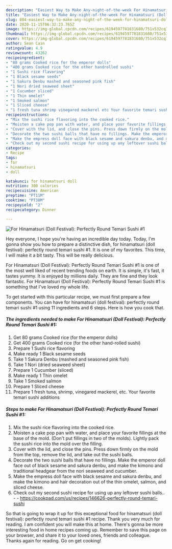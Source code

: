 ```yaml
---
description: "Easiest Way to Make Any-night-of-the-week For Hinamatsuri (Doll Festival): Perfectly Round Temari Sushi #1"
title: "Easiest Way to Make Any-night-of-the-week For Hinamatsuri (Doll Festival): Perfectly Round Temari Sushi #1"
slug: 804-easiest-way-to-make-any-night-of-the-week-for-hinamatsuri-doll-festival-perfectly-round-temari-sushi-1
date: 2020-11-15T06:32:23.765Z
image: https://img-global.cpcdn.com/recipes/6194597781831680/751x532cq70/for-hinamatsuri-doll-festival-perfectly-round-temari-sushi-1-recipe-main-photo.jpg
thumbnail: https://img-global.cpcdn.com/recipes/6194597781831680/751x532cq70/for-hinamatsuri-doll-festival-perfectly-round-temari-sushi-1-recipe-main-photo.jpg
cover: https://img-global.cpcdn.com/recipes/6194597781831680/751x532cq70/for-hinamatsuri-doll-festival-perfectly-round-temari-sushi-1-recipe-main-photo.jpg
author: Sean Cain
ratingvalue: 4.9
reviewcount: 43262
recipeingredient:
- "80 grams Cooked rice for the emperor dolls"
- "400 grams Cooked rice for the other handrolled sushi"
- "1 Sushi rice flavoring"
- "1 Black sesame seeds"
- "1 Sakura Denbu mashed and seasoned pink fish"
- "1 Nori dried seaweed sheet"
- "1 Cucumber sliced"
- "1 Thin omelet"
- "1 Smoked salmon"
- "1 Sliced cheese"
- "1 fresh tuna shrimp vinegared mackerel etc Your favorite temari sushi additions"
recipeinstructions:
- "Mix the sushi rice flavoring into the cooked rice."
- "Moisten a cake pop pan with water, and place your favorite fillings at the base of the mold. (Don&#39;t put fillings in two of the molds). Lightly pack the sushi rice into the mold over the filling."
- "Cover with the lid, and close the pins. Press down firmly on the mold from the top, remove the lid, and take out the sushi balls."
- "Decorate the two sushi balls that have no fillings. Make the emperor doll face out of black sesame and sakura denbu, and make the kimono and traditional headgear from the nori seaweed and cucumber."
- "Make the empress doll face with black sesame and sakura denbu, and make the kimono and hair decoration out of the thin omelet, salmon, and sliced cheese."
- "Check out my second sushi recipe for using up any leftover sushi balls..  https://cookpad.com/us/recipes/146626-perfectly-round-temari-sushi"
categories:
- Recipe
tags:
- for
- hinamatsuri
- doll

katakunci: for hinamatsuri doll 
nutrition: 300 calories
recipecuisine: American
preptime: "PT11M"
cooktime: "PT38M"
recipeyield: "2"
recipecategory: Dinner

---
```



![For Hinamatsuri (Doll Festival): Perfectly Round Temari Sushi #1](https://img-global.cpcdn.com/recipes/6194597781831680/751x532cq70/for-hinamatsuri-doll-festival-perfectly-round-temari-sushi-1-recipe-main-photo.jpg)

Hey everyone, I hope you're having an incredible day today. Today, I'm gonna show you how to prepare a distinctive dish, for hinamatsuri (doll festival): perfectly round temari sushi #1. It is one of my favorites. This time, I will make it a bit tasty. This will be really delicious.



For Hinamatsuri (Doll Festival): Perfectly Round Temari Sushi #1 is one of the most well liked of recent trending foods on earth. It is simple, it's fast, it tastes yummy. It is enjoyed by millions daily. They are fine and they look fantastic. For Hinamatsuri (Doll Festival): Perfectly Round Temari Sushi #1 is something that I've loved my whole life.


To get started with this particular recipe, we must first prepare a few components. You can have for hinamatsuri (doll festival): perfectly round temari sushi #1 using 11 ingredients and 6 steps. Here is how you cook that.

<!--inarticleads1-->

##### The ingredients needed to make For Hinamatsuri (Doll Festival): Perfectly Round Temari Sushi #1:

1. Get 80 grams Cooked rice (for the emperor dolls)
1. Get 400 grams Cooked rice (for the other hand-rolled sushi)
1. Prepare 1 Sushi rice flavoring
1. Make ready 1 Black sesame seeds
1. Take 1 Sakura Denbu (mashed and seasoned pink fish)
1. Take 1 Nori (dried seaweed sheet)
1. Prepare 1 Cucumber (sliced)
1. Make ready 1 Thin omelet
1. Take 1 Smoked salmon
1. Prepare 1 Sliced cheese
1. Prepare 1 fresh tuna, shrimp, vinegared mackerel, etc. Your favorite temari sushi additions




<!--inarticleads2-->

##### Steps to make For Hinamatsuri (Doll Festival): Perfectly Round Temari Sushi #1:

1. Mix the sushi rice flavoring into the cooked rice.
1. Moisten a cake pop pan with water, and place your favorite fillings at the base of the mold. (Don&#39;t put fillings in two of the molds). Lightly pack the sushi rice into the mold over the filling.
1. Cover with the lid, and close the pins. Press down firmly on the mold from the top, remove the lid, and take out the sushi balls.
1. Decorate the two sushi balls that have no fillings. Make the emperor doll face out of black sesame and sakura denbu, and make the kimono and traditional headgear from the nori seaweed and cucumber.
1. Make the empress doll face with black sesame and sakura denbu, and make the kimono and hair decoration out of the thin omelet, salmon, and sliced cheese.
1. Check out my second sushi recipe for using up any leftover sushi balls.. -  - https://cookpad.com/us/recipes/146626-perfectly-round-temari-sushi




So that is going to wrap it up for this exceptional food for hinamatsuri (doll festival): perfectly round temari sushi #1 recipe. Thank you very much for reading. I am confident you will make this at home. There's gonna be more interesting food in home recipes coming up. Remember to save this page on your browser, and share it to your loved ones, friends and colleague. Thanks again for reading. Go on get cooking!
